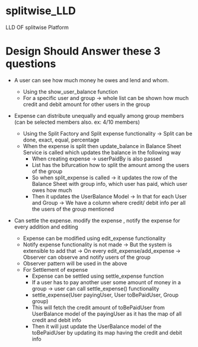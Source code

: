 # splitwise_LLD
LLD OF splitwise Platform

# Design Should Answer these 3 questions
- A user can see how much money he owes and lend and whom.
  - Using the show_user_balance function
  - For a specific user and group -> whole list can be shown how much credit and debit amount for other users in the group
     
- Expense can distribute unequally and equally among group members (can be selected members also. ex: 4/10 members)
    - Using the Split Factory and Split expense functionality -> Split can be done, exact, equal, percentage
    - When the expense is split then update_balance in Balance Sheet Service is called which updates the balance in the following way
         - When creating expense -> userPaidBy is also passed
         - List<Split> has the bifurcation how to split the amount among the users of the group
         - So when split_expense is called -> it updates the row of the Balance Sheet with group info, which user has paid, which user owes how much
         - Then it updates the UserBalance Model -> In that for each User and Group -> We have a column where credit/ debit info per all the users of the group mentioned
  
- Can settle the expense. modify the expense , notify the expense for every addition and editing
    - Expense can be modified using edit_expense functionality
    - Notify expense functionality is not made -> But the system is extensible to add that -> On every edit_expense/add_expense -> Observer can observe and notify users of the group
    - Observer pattern will be used in the above
    - For Settlement of expense
       - Expense can be settled using settle_expense function
       - If a user has to pay another user some amount of money in a group -> user can call settle_expense() functionality
       - settle_expense(User payingUser, User toBePaidUser, Group group)
       - This will fetch the credit amount of toBePaidUser from UserBalance model of the payingUser as it has the map of all credit and debit info
       - Then it will just update the UserBalance model of the toBePaidUser by updating its map having the credit and debit info
  
